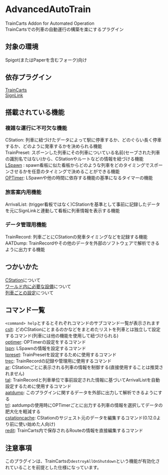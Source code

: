 # AdvancedAutoTrain
TrainCarts Addon for Automated Operation  
TrainCartsでの列車の自動運行の構築を楽にするプラグイン

## 対象の環境
Spigot(またはPaperを含むフォーク)向け

## 依存プラグイン
[TrainCarts](https://modrinth.com/plugin/traincarts)  
[SignLink](https://www.spigotmc.org/resources/signlink.39593/)

## 搭載されている機能
### 複雑な運行に不可欠な機能
CStation: 列車に紐づけたデータによって駅に停車するか、どのぐらい長く停車するか、どのように発車するかを決められる機能  
TrainPreset: スポーンした列車にその列車についている名前(セーブされた列車の識別名ではない)から、CStationやルートなどの情報を紐づける機能  
[LSpawn](docs/LSpawn.md) : spawn看板に似た看板からどのような列車をどのタイミングでスポーンさせるかを任意のタイミングで決めることができる機能  
[OPTimer](docs/OPTimer.md): LSpawnや他の時間に依存する機能の基準になるタイマーの機能

### 旅客案内用機能
ArrivalList: (trigger看板ではなく)CStationを基準として事前に記録したデータを元にSignLinkと連動して看板に列車情報を表示する機能

### データ管理用機能
TrainRecord: 列車ごとにCStationの発車タイミングなどを記録する機能  
AATDump: TrainRecordやその他のデータを外部のソフトウェアで解析できるように出力する機能

## つかいかた
[CStation](docs/CStation.md)について  
[ワールド内に必要な設備](docs/SettingInWorld.md)について  
[列車ごとの設定](docs/Train.md)について  

## コマンド一覧
`<command> help`とするとそれぞれコマンドのサブコマンド一覧が表示されます  
[cslt](docs/commands/cslt.md): どのCStationにとまるのかなどをまとめたリストを列車とは独立して設定するコマンド(列車には他の機能を使用して紐づけられる)    
[optimer](docs/commands/optimer.md): OPTimerの設定をするコマンド     
[lspn](docs/commands/lspn.md): LSpawnの情報を設定するコマンド  
[tpreset](docs/commands/tpreset.md): TrainPresetを設定するために使用するコマンド    
[trec](docs/commands/trec.md): TrainRecordの記録や管理用に使用するコマンド   
[ar](docs/commands/ar.md): CStationごとに表示される列車の情報を制御する(直接使用することは推奨されません)  
[tal](docs/commands/tal.md): TrainRecordと列車単位で事前設定された情報に基づいてArrivalListを自動設定するために使用するコマンド     
[aatdump](docs/commands/aatdump.md): このプラグインに関するデータを外部に出力して解析できるようにする   
[trl](docs/commands/trl.md): aatdumpの使用時にOPTimerごとに出力する列車の情報を選択してデータの肥大化を軽減する     
[cstationcache](docs/commands/cstationcache.md): CStationのサジェスト元のデータを編集するコマンド(0.12.0より前に使い始めた人向け)   
[redit](docs/commands/redit): TrainCarts内で保存されるRouteの情報を直接編集するコマンド

## 注意事項
このプラグインは、TrainCartsの`destroyAllOnShutdown`という機能が有効化されていることを前提とした仕様になっています。